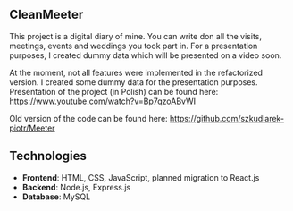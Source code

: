 ## CleanMeeter

This project is  a digital diary of mine. You can write don all the visits, meetings, events and weddings you took part in.
For a presentation purposes, I created dummy data which will be presented on a video soon.

At the moment, not all features were implemented in the refactorized version. I created some dummy data for the presentation purposes.
Presentation of the project (in Polish) can be found here:
https://www.youtube.com/watch?v=Bp7qzoABvWI

Old version of the code can be found here:
https://github.com/szkudlarek-piotr/Meeter


## Technologies
- **Frontend**: HTML, CSS, JavaScript, planned migration to React.js
- **Backend**: Node.js, Express.js
- **Database**: MySQL
